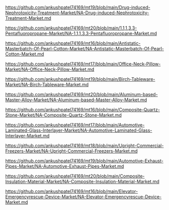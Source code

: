 <p><a href="https://github.com/ankushpatel74169/mt19/blob/main/Drug-induced-Nephrotoxicity-Treatment-Market/NA-Drug-induced-Nephrotoxicity-Treatment-Market.md">https://github.com/ankushpatel74169/mt19/blob/main/Drug-induced-Nephrotoxicity-Treatment-Market/NA-Drug-induced-Nephrotoxicity-Treatment-Market.md</a></p><p><a href="https://github.com/ankushpatel74169/mt20/blob/main/1,1,1,3,3-Pentafluoropropane-Market/NA-1,1,1,3,3-Pentafluoropropane-Market.md">https://github.com/ankushpatel74169/mt20/blob/main/1,1,1,3,3-Pentafluoropropane-Market/NA-1,1,1,3,3-Pentafluoropropane-Market.md</a></p><p><a href="https://github.com/ankushpatel74169/mt16/blob/main/Antistatic-Masterbatch-Of-Pearl-Cotton-Market/NA-Antistatic-Masterbatch-Of-Pearl-Cotton-Market.md">https://github.com/ankushpatel74169/mt16/blob/main/Antistatic-Masterbatch-Of-Pearl-Cotton-Market/NA-Antistatic-Masterbatch-Of-Pearl-Cotton-Market.md</a></p><p><a href="https://github.com/ankushpatel74169/mt17/blob/main/Office-Neck-Pillow-Market/NA-Office-Neck-Pillow-Market.md">https://github.com/ankushpatel74169/mt17/blob/main/Office-Neck-Pillow-Market/NA-Office-Neck-Pillow-Market.md</a></p><p><a href="https://github.com/ankushpatel74169/mt19/blob/main/Birch-Tableware-Market/NA-Birch-Tableware-Market.md">https://github.com/ankushpatel74169/mt19/blob/main/Birch-Tableware-Market/NA-Birch-Tableware-Market.md</a></p><p><a href="https://github.com/ankushpatel74169/mt20/blob/main/Aluminum-based-Master-Alloy-Market/NA-Aluminum-based-Master-Alloy-Market.md">https://github.com/ankushpatel74169/mt20/blob/main/Aluminum-based-Master-Alloy-Market/NA-Aluminum-based-Master-Alloy-Market.md</a></p><p><a href="https://github.com/ankushpatel74169/mt16/blob/main/Composite-Quartz-Stone-Market/NA-Composite-Quartz-Stone-Market.md">https://github.com/ankushpatel74169/mt16/blob/main/Composite-Quartz-Stone-Market/NA-Composite-Quartz-Stone-Market.md</a></p><p><a href="https://github.com/ankushpatel74169/mt17/blob/main/Automotive-Laminated-Glass-Interlayer-Market/NA-Automotive-Laminated-Glass-Interlayer-Market.md">https://github.com/ankushpatel74169/mt17/blob/main/Automotive-Laminated-Glass-Interlayer-Market/NA-Automotive-Laminated-Glass-Interlayer-Market.md</a></p><p><a href="https://github.com/ankushpatel74169/mt18/blob/main/Upright-Commercial-Freezers-Market/NA-Upright-Commercial-Freezers-Market.md">https://github.com/ankushpatel74169/mt18/blob/main/Upright-Commercial-Freezers-Market/NA-Upright-Commercial-Freezers-Market.md</a></p><p><a href="https://github.com/ankushpatel74169/mt19/blob/main/Automotive-Exhaust-Pipes-Market/NA-Automotive-Exhaust-Pipes-Market.md">https://github.com/ankushpatel74169/mt19/blob/main/Automotive-Exhaust-Pipes-Market/NA-Automotive-Exhaust-Pipes-Market.md</a></p><p><a href="https://github.com/ankushpatel74169/mt20/blob/main/Composite-Insulation-Material-Market/NA-Composite-Insulation-Material-Market.md">https://github.com/ankushpatel74169/mt20/blob/main/Composite-Insulation-Material-Market/NA-Composite-Insulation-Material-Market.md</a></p><p><a href="https://github.com/ankushpatel74169/mt16/blob/main/Elevator-Emergencyrescue-Device-Market/NA-Elevator-Emergencyrescue-Device-Market.md">https://github.com/ankushpatel74169/mt16/blob/main/Elevator-Emergencyrescue-Device-Market/NA-Elevator-Emergencyrescue-Device-Market.md</a></p>
